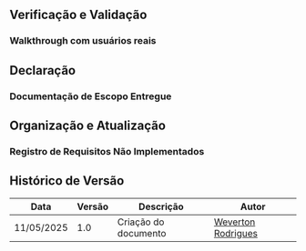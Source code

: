 ## Verificação e Validação

### Walkthrough com usuários reais


## Declaração

### Documentação de Escopo Entregue


## Organização e Atualização

### Registro de Requisitos Não Implementados


## Histórico de Versão

|Data|Versão|Descrição|Autor|
|---|---|---|---|
| 11/05/2025| 1.0 | Criação do documento | [Weverton Rodrigues](https://github.com/vevetin) |